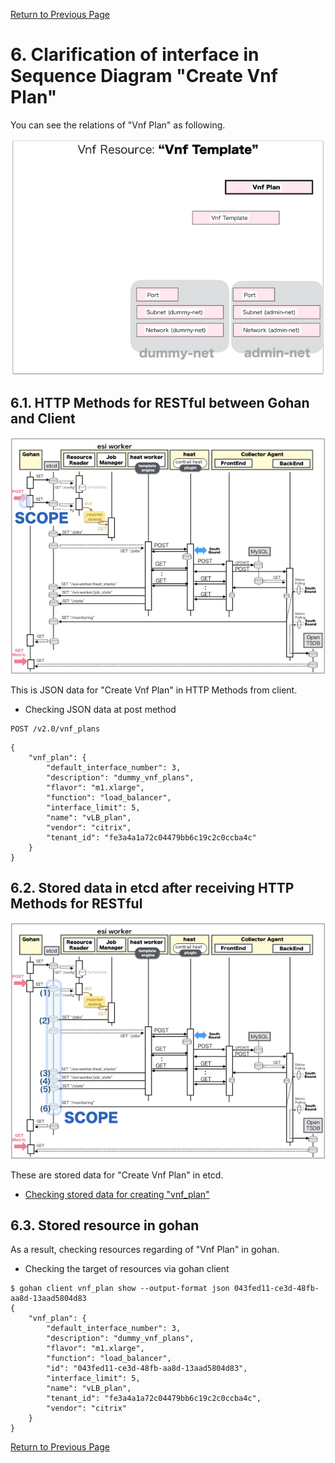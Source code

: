 [Return to Previous Page](00_load_balancer.md)

# 6. Clarification of interface in Sequence Diagram "Create Vnf Plan"
You can see the relations of "Vnf Plan" as following.

![Vnf Plan](resource/gohan_investigate_for_loadbalancer.007.png)



## 6.1. HTTP Methods for RESTful between Gohan and Client

![scope](../images/ESI_Sequence_diagram.003.png)

This is JSON data for "Create Vnf Plan" in HTTP Methods from client.

* Checking JSON data at post method
```
POST /v2.0/vnf_plans
```
```
{
    "vnf_plan": {
        "default_interface_number": 3,
        "description": "dummy_vnf_plans",
        "flavor": "m1.xlarge",
        "function": "load_balancer",
        "interface_limit": 5,
        "name": "vLB_plan",
        "vendor": "citrix",
        "tenant_id": "fe3a4a1a72c04479bb6c19c2c0ccba4c"
    }
}
```



## 6.2. Stored data in etcd after receiving HTTP Methods for RESTful

![scope](../images/ESI_Sequence_diagram.004.png)

These are stored data for "Create Vnf Plan" in etcd.

* [Checking stored data for creating "vnf_plan"](stored_in_etcd/CreateVnfPlan_01.md)



## 6.3. Stored resource in gohan
As a result, checking resources regarding of "Vnf Plan" in gohan.

* Checking the target of resources via gohan client
```
$ gohan client vnf_plan show --output-format json 043fed11-ce3d-48fb-aa8d-13aad5804d83
{
    "vnf_plan": {
        "default_interface_number": 3,
        "description": "dummy_vnf_plans",
        "flavor": "m1.xlarge",
        "function": "load_balancer",
        "id": "043fed11-ce3d-48fb-aa8d-13aad5804d83",
        "interface_limit": 5,
        "name": "vLB_plan",
        "tenant_id": "fe3a4a1a72c04479bb6c19c2c0ccba4c",
        "vendor": "citrix"
    }
}
```

[Return to Previous Page](00_load_balancer.md)

